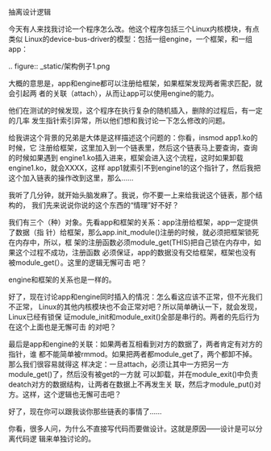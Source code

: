     
抽离设计逻辑

今天有人来找我讨论一个程序怎么改。他这个程序包括三个Linux内核模块，有点类似
Linux的device-bus-driver的模型：包括一组engine，一个框架，和一组app：

  .. figure:: _static/架构例子1.png

大概的意思是，app和engine都可以注册给框架，如果框架发现两者需求匹配，就会引起两
者的关联（attach），从而让app可以使用engine的能力。

他们在测试的时候发现，这个程序在执行复杂的随机插入，删除的过程后，有一定的几率
发生指针索引异常，所以他们想和我讨论一下怎么修改的问题。

给我讲这个背景的兄弟是大体是这样描述这个问题的：你看，insmod app1.ko的时候，它
注册给框架，这里加入到一个链表里，然后这个链表马上要查询，查询的时候如果遇到
engine1.ko插入进来，框架会进入这个流程，这时如果卸载engine1.ko，就会XXXX，这样
app1就索引不到engine1的这个指针了，然后我把这个加入链表的操作改到这里，那么……

我听了几分钟，就开始头脑发麻了。我说，你不要一上来给我说这个链表，那个结构的，
我们先来说说你说的这个东西的“情理”好不好？
  
我们有三个（种）对象。先看app和框架的关系：app注册给框架，app一定提供了数据（指
针）给框架，那么app.init_module()注册的时候，就必须把框架锁死在内存中，所以，框
架的注册函数必须module_get(THIS)把自己锁在内存中，如果这个过程不成功，注册函数
必须保证，app的数据没有交给框架，框架也没有被module_get(）。这里的逻辑无懈可击
吧？

engine和框架的关系也是一样的。

好了，现在讨论app和engine同时插入的情况：怎么看这应该不正常，但不光我们不正常，
Linux的其他内核模块也不会正常对吧？所以简单确认一下，就会发现，Linux已经有锁保
证module_init和module_exit()全部是串行的。两者的先后行为在这个上面也是无懈可击
的对吧？

最后是app和engine的关联：如果两者互相看到对方的数据了，两者肯定有对方的指针，谁
都不能简单被rmmod。如果把两者都module_get了，两个都卸不掉。那么我们很容易就得这
样决定：一旦attach，必须让其中一方把另一方module_get()了，然后没有被get的一方就
可以卸载，并在module_exit()中负责deatch对方的数据结构，让两者在数据上不再发生关
联，然后才module_put()对方。这样，这个逻辑也无懈可击吧？
  
好了，现在你可以跟我谈你那些链表的事情了……
  
你看，很多人问，为什么不直接写代码而要做设计。这就是原因——设计是可以分离代码逻
辑来单独讨论的。
